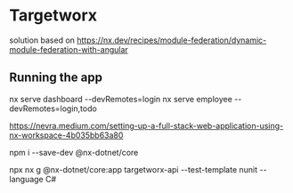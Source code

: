 # Targetworx

solution based on
https://nx.dev/recipes/module-federation/dynamic-module-federation-with-angular

## Running the app

nx serve dashboard --devRemotes=login
nx serve employee --devRemotes=login,todo


https://nevra.medium.com/setting-up-a-full-stack-web-application-using-nx-workspace-4b035bb63a80


npm i --save-dev @nx-dotnet/core

npx nx g @nx-dotnet/core:app targetworx-api --test-template nunit --language C#